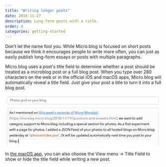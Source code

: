 ```yaml
---
title: "Writing longer posts"
date: 2018-11-27
description: Long-form posts with a title.
order: 4
categories: getting-started
---
```

Don't let the name fool you. While Micro.blog is focused on short posts because we think it encourages people to write more often, you can just as easily publish long-form essays or posts with multiple paragraphs.

Micro.blog uses a post's title field to determine whether a post should be treated as a microblog post or a full blog post. When you type over 280 characters on the web or in the official iOS and macOS apps, Micro.blog will automatically reveal a title field. Just give your post a title to turn it into a full blog post.

<img src="/assets/images/web/editing-title.png" width="500" height="164" alt="Screenshot of editing with title">

In [the macOS app](/2017/mac-version/), you can also choose the View menu → Title Field to show or hide the title field while writing a new post.
